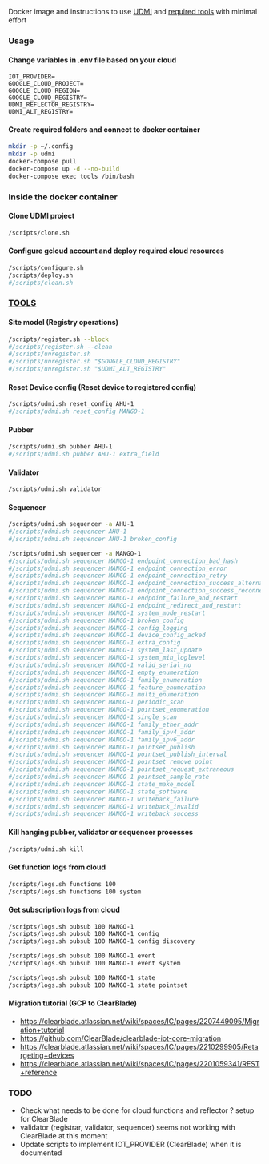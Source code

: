 Docker image and instructions to use [UDMI](https://github.com/faucetsdn/udmi) and [required tools](https://faucetsdn.github.io/udmi/docs/tools/) with minimal effort

### Usage

#### Change variables in .env file based on your cloud
```
IOT_PROVIDER=
GOOGLE_CLOUD_PROJECT=
GOOGLE_CLOUD_REGION=
GOOGLE_CLOUD_REGISTRY=
UDMI_REFLECTOR_REGISTRY=
UDMI_ALT_REGISTRY=
```

#### Create required folders and connect to docker container

```sh
mkdir -p ~/.config
mkdir -p udmi
docker-compose pull
docker-compose up -d --no-build
docker-compose exec tools /bin/bash
```

### Inside the docker container

#### Clone UDMI project
```sh
/scripts/clone.sh
```

#### Configure gcloud account and deploy required cloud resources 
```sh
/scripts/configure.sh
/scripts/deploy.sh
#/scripts/clean.sh
```

### [TOOLS](https://faucetsdn.github.io/udmi/docs/tools/)

#### Site model (Registry operations)
```sh
/scripts/register.sh --block
#/scripts/register.sh --clean
#/scripts/unregister.sh
#/scripts/unregister.sh "$GOOGLE_CLOUD_REGISTRY"
#/scripts/unregister.sh "$UDMI_ALT_REGISTRY"
```

#### Reset Device config (Reset device to registered config)
```sh
/scripts/udmi.sh reset_config AHU-1
#/scripts/udmi.sh reset_config MANGO-1
```

#### Pubber
```sh
/scripts/udmi.sh pubber AHU-1
#/scripts/udmi.sh pubber AHU-1 extra_field
```

#### Validator
```sh
/scripts/udmi.sh validator
```

#### Sequencer
```sh
/scripts/udmi.sh sequencer -a AHU-1
#/scripts/udmi.sh sequencer AHU-1
#/scripts/udmi.sh sequencer AHU-1 broken_config

/scripts/udmi.sh sequencer -a MANGO-1
#/scripts/udmi.sh sequencer MANGO-1 endpoint_connection_bad_hash
#/scripts/udmi.sh sequencer MANGO-1 endpoint_connection_error
#/scripts/udmi.sh sequencer MANGO-1 endpoint_connection_retry
#/scripts/udmi.sh sequencer MANGO-1 endpoint_connection_success_alternate
#/scripts/udmi.sh sequencer MANGO-1 endpoint_connection_success_reconnect
#/scripts/udmi.sh sequencer MANGO-1 endpoint_failure_and_restart
#/scripts/udmi.sh sequencer MANGO-1 endpoint_redirect_and_restart
#/scripts/udmi.sh sequencer MANGO-1 system_mode_restart
#/scripts/udmi.sh sequencer MANGO-1 broken_config
#/scripts/udmi.sh sequencer MANGO-1 config_logging
#/scripts/udmi.sh sequencer MANGO-1 device_config_acked
#/scripts/udmi.sh sequencer MANGO-1 extra_config
#/scripts/udmi.sh sequencer MANGO-1 system_last_update
#/scripts/udmi.sh sequencer MANGO-1 system_min_loglevel
#/scripts/udmi.sh sequencer MANGO-1 valid_serial_no
#/scripts/udmi.sh sequencer MANGO-1 empty_enumeration
#/scripts/udmi.sh sequencer MANGO-1 family_enumeration
#/scripts/udmi.sh sequencer MANGO-1 feature_enumeration
#/scripts/udmi.sh sequencer MANGO-1 multi_enumeration
#/scripts/udmi.sh sequencer MANGO-1 periodic_scan
#/scripts/udmi.sh sequencer MANGO-1 pointset_enumeration
#/scripts/udmi.sh sequencer MANGO-1 single_scan
#/scripts/udmi.sh sequencer MANGO-1 family_ether_addr
#/scripts/udmi.sh sequencer MANGO-1 family_ipv4_addr
#/scripts/udmi.sh sequencer MANGO-1 family_ipv6_addr
#/scripts/udmi.sh sequencer MANGO-1 pointset_publish
#/scripts/udmi.sh sequencer MANGO-1 pointset_publish_interval
#/scripts/udmi.sh sequencer MANGO-1 pointset_remove_point
#/scripts/udmi.sh sequencer MANGO-1 pointset_request_extraneous
#/scripts/udmi.sh sequencer MANGO-1 pointset_sample_rate
#/scripts/udmi.sh sequencer MANGO-1 state_make_model
#/scripts/udmi.sh sequencer MANGO-1 state_software
#/scripts/udmi.sh sequencer MANGO-1 writeback_failure
#/scripts/udmi.sh sequencer MANGO-1 writeback_invalid
#/scripts/udmi.sh sequencer MANGO-1 writeback_success
```

#### Kill hanging pubber, validator or sequencer processes
```sh
/scripts/udmi.sh kill
```

#### Get function logs from cloud
```sh
/scripts/logs.sh functions 100
/scripts/logs.sh functions 100 system
```

#### Get subscription logs from cloud
```sh
/scripts/logs.sh pubsub 100 MANGO-1
/scripts/logs.sh pubsub 100 MANGO-1 config
/scripts/logs.sh pubsub 100 MANGO-1 config discovery

/scripts/logs.sh pubsub 100 MANGO-1 event
/scripts/logs.sh pubsub 100 MANGO-1 event system

/scripts/logs.sh pubsub 100 MANGO-1 state
/scripts/logs.sh pubsub 100 MANGO-1 state pointset
```

#### Migration tutorial (GCP to ClearBlade)
- https://clearblade.atlassian.net/wiki/spaces/IC/pages/2207449095/Migration+tutorial
- https://github.com/ClearBlade/clearblade-iot-core-migration
- https://clearblade.atlassian.net/wiki/spaces/IC/pages/2210299905/Retargeting+devices
- https://clearblade.atlassian.net/wiki/spaces/IC/pages/2201059341/REST+reference

### TODO
- Check what needs to be done for cloud functions and reflector ? setup for ClearBlade
- validator (registrar, validator, sequencer) seems not working with ClearBlade at this moment
- Update scripts to implement IOT_PROVIDER (ClearBlade) when it is documented
